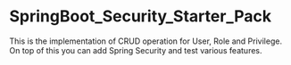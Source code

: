 # SpringBoot_Security_Starter_Pack

This is the implementation of CRUD operation for User, Role and Privilege.
On top of this you can add Spring Security and test various features.
